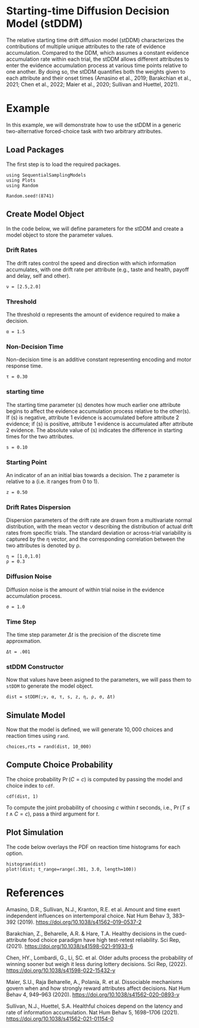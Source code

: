 # Starting-time Diffusion Decision Model (stDDM)

The relative starting time drift diffusion model (stDDM) characterizes the contributions of multiple unique attributes to the rate of evidence accumulation. Compared to the DDM, which assumes a constant evidence accumulation rate within each trial, the stDDM allows different attributes to enter the evidence accumulation process at various time points relative to one another. By doing so, the stDDM quantifies both the weights given to each attribute and their onset times (Amasino et al., 2019; Barakchian et al., 2021; Chen et al., 2022; Maier et al., 2020; Sullivan and Huettel, 2021).

# Example
In this example, we will demonstrate how to use the stDDM in a generic two-alternative forced-choice task with two arbitrary attributes.

## Load Packages
The first step is to load the required packages.

```@example stDDM
using SequentialSamplingModels
using Plots
using Random

Random.seed!(8741)
```

## Create Model Object
In the code below, we will define parameters for the stDDM and create a model object to store the parameter values. 

### Drift Rates
The drift rates control the speed and direction with which information accumulates, with one drift rate per attribute (e.g., taste and health, payoff and delay, self and other).
```@example stDDM
ν = [2.5,2.0]
```

### Threshold
The threshold α represents the amount of evidence required to make a decision.
```@example stDDM 
α = 1.5
```

### Non-Decision Time
Non-decision time is an additive constant representing encoding and motor response time. 
```@example stDDM 
τ = 0.30
```

### starting time
The starting time parameter \(s\) denotes how much earlier one attribute begins to affect the evidence accumulation process relative to the other(s). If \(s\) is negative, attribute 1 evidence is accumulated before attribute 2 evidence; if \(s\) is positive, attribute 1 evidence is accumulated after attribute 2 evidence. The absolute value of \(s\) indicates the difference in starting times for the two attributes.
```@example stDDM 
s = 0.10 
```

### Starting Point
An indicator of an an initial bias towards a decision. The z parameter is relative to a (i.e. it ranges from 0 to 1).
```@example stDDM 
z = 0.50
```

### Drift Rates Dispersion
Dispersion parameters of the drift rate are drawn from a multivariate normal distribution, with the mean vector ν describing the distribution of actual drift rates from specific trials. The standard deviation or across-trial variability is captured by the η vector, and the corresponding correlation between the two attributes is denoted by ρ.
```@example stDDM
η = [1.0,1.0]
ρ = 0.3
```

### Diffusion Noise
Diffusion noise is the amount of within trial noise in the evidence accumulation process. 
```@example stDDM 
σ = 1.0
```
### Time Step
The time step parameter $\Delta t$ is the precision of the discrete time approxmation. 
```@example stDDM 
Δt = .001
```

### stDDM Constructor 
Now that values have been asigned to the parameters, we will pass them to `stDDM` to generate the model object.
```@example stDDM 
dist = stDDM(;ν, α, τ, s, z, η, ρ, σ, Δt)
```

## Simulate Model
Now that the model is defined, we will generate $10,000$ choices and reaction times using `rand`. 
 ```@example stDDM 
 choices,rts = rand(dist, 10_000)
```

## Compute Choice Probability
The choice probability $\Pr(C=c)$ is computed by passing the model and choice index to `cdf`.
 ```@example stDDM 
cdf(dist, 1)
```
To compute the joint probability of choosing $c$ within $t$ seconds, i.e., $\Pr(T \leq t \wedge C=c)$, pass a third argument for $t$.

## Plot Simulation
The code below overlays the PDF on reaction time histograms for each option.
 ```@example stDDM 
histogram(dist)
plot!(dist; t_range=range(.301, 3.0, length=100))
```

# References

Amasino, D.R., Sullivan, N.J., Kranton, R.E. et al. Amount and time exert independent influences on intertemporal choice. Nat Hum Behav 3, 383–392 (2019). https://doi.org/10.1038/s41562-019-0537-2

Barakchian, Z., Beharelle, A.R. & Hare, T.A. Healthy decisions in the cued-attribute food choice paradigm have high test-retest reliability. Sci Rep, (2021). https://doi.org/10.1038/s41598-021-91933-6

Chen, HY., Lombardi, G., Li, SC. et al. Older adults process the probability of winning sooner but weigh it less during lottery decisions. Sci Rep, (2022). https://doi.org/10.1038/s41598-022-15432-y

Maier, S.U., Raja Beharelle, A., Polanía, R. et al. Dissociable mechanisms govern when and how strongly reward attributes affect decisions. Nat Hum Behav 4, 949–963 (2020). https://doi.org/10.1038/s41562-020-0893-y

Sullivan, N.J., Huettel, S.A. Healthful choices depend on the latency and rate of information accumulation. Nat Hum Behav 5, 1698–1706 (2021). https://doi.org/10.1038/s41562-021-01154-0